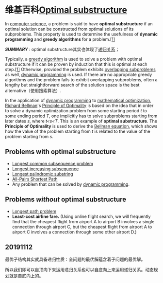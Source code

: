 



# 维基百科[Optimal substructure](https://en.wikipedia.org/wiki/Optimal_substructure)

In [computer science](https://en.wikipedia.org/wiki/Computer_science), a problem is said to have **optimal substructure** if an optimal solution can be constructed from optimal solutions of its subproblems. This property is used to determine the usefulness of **dynamic programming** and **greedy algorithms** for a problem.[[1\]](https://en.wikipedia.org/wiki/Optimal_substructure#cite_note-cormen-1)

***SUMMARY*** : optimal substructure其实也体现了[递归关系](https://en.wikipedia.org/wiki/Recursion)；

Typically, a [greedy algorithm](https://en.wikipedia.org/wiki/Greedy_algorithm) is used to solve a problem with optimal substructure if it can be proven by induction that this is optimal at each step.[[1\]](https://en.wikipedia.org/wiki/Optimal_substructure#cite_note-cormen-1) Otherwise, provided the problem exhibits [overlapping subproblems](https://en.wikipedia.org/wiki/Overlapping_subproblem) as well, [dynamic programming](https://en.wikipedia.org/wiki/Dynamic_programming) is used. If there are no appropriate greedy algorithms and the problem fails to exhibit overlapping subproblems, often a lengthy but straightforward search of the solution space is the best alternative（使用搜索算法）.

In the application of [dynamic programming](https://en.wikipedia.org/wiki/Dynamic_programming) to [mathematical optimization](https://en.wikipedia.org/wiki/Optimization_(mathematics)), [Richard Bellman](https://en.wikipedia.org/wiki/Richard_Bellman)'s [Principle of Optimality](https://en.wikipedia.org/wiki/Principle_of_optimality) is based on the idea that in order to solve a dynamic optimization problem from some starting period *t* to some ending period *T*, one implicitly has to solve subproblems starting from later dates *s*, where *t<s<T*. This is an example of **optimal substructure**. The **Principle of Optimality** is used to derive the [Bellman equation](https://en.wikipedia.org/wiki/Bellman_equation), which shows how the value of the problem starting from *t* is related to the value of the problem starting from *s*.



## Problems with optimal substructure

- [Longest common subsequence problem](https://en.wikipedia.org/wiki/Longest_common_subsequence_problem)
- [Longest increasing subsequence](https://en.wikipedia.org/wiki/Longest_increasing_subsequence)
- [Longest palindromic substring](https://en.wikipedia.org/wiki/Longest_palindromic_substring)
- [All-Pairs Shortest Path](https://en.wikipedia.org/wiki/Shortest_path_problem#All-pairs_shortest_paths)
- Any problem that can be solved by [dynamic programming](https://en.wikipedia.org/wiki/Dynamic_programming).

## Problems *without* optimal substructure

- [Longest path problem](https://en.wikipedia.org/wiki/Longest_path_problem)
- **Least-cost airline fare.** (Using online flight search, we will frequently find that the cheapest flight from airport A to airport B involves a single connection through airport C, but the cheapest flight from airport A to airport C involves a connection through some other airport D.)

## 20191112

最优子结构其实就具备递归性质：全问题的最优解蕴含着子问题的最优解。

所以我们即可以自顶向下来运用递归关系也可以自底向上来运用递归关系。动态规划就是自底向上的。
